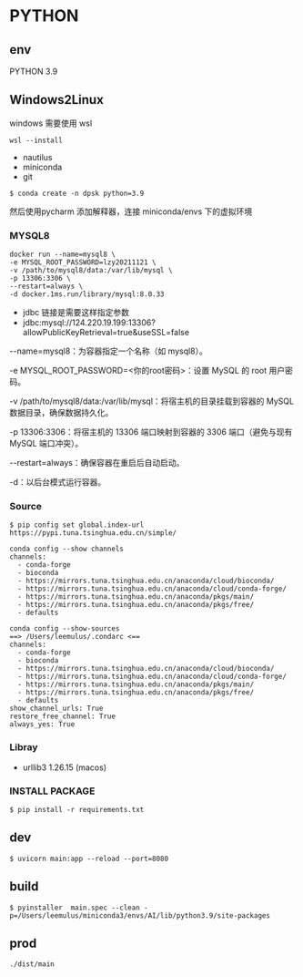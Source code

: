 
# PYTHON

## env

PYTHON 3.9

## Windows2Linux

windows 需要使用 wsl
````
wsl --install
````

- nautilus 
- miniconda
- git

````shell
$ conda create -n dpsk python=3.9
````

然后使用pycharm 添加解释器，连接 miniconda/envs 下的虚拟环境

### MYSQL8

````shell
docker run --name=mysql8 \
-e MYSQL_ROOT_PASSWORD=lzy20211121 \
-v /path/to/mysql8/data:/var/lib/mysql \
-p 13306:3306 \
--restart=always \
-d docker.1ms.run/library/mysql:8.0.33
````
- jdbc 链接是需要这样指定参数
- jdbc:mysql://124.220.19.199:13306?allowPublicKeyRetrieval=true&useSSL=false

--name=mysql8：为容器指定一个名称（如 mysql8）。

-e MYSQL_ROOT_PASSWORD=<你的root密码>：设置 MySQL 的 root 用户密码。

-v /path/to/mysql8/data:/var/lib/mysql：将宿主机的目录挂载到容器的 MySQL 数据目录，确保数据持久化。

-p 13306:3306：将宿主机的 13306 端口映射到容器的 3306 端口（避免与现有 MySQL 端口冲突）。

--restart=always：确保容器在重启后自动启动。

-d：以后台模式运行容器。

### Source

````
$ pip config set global.index-url https://pypi.tuna.tsinghua.edu.cn/simple/
````


````
conda config --show channels
channels:
  - conda-forge
  - bioconda
  - https://mirrors.tuna.tsinghua.edu.cn/anaconda/cloud/bioconda/
  - https://mirrors.tuna.tsinghua.edu.cn/anaconda/cloud/conda-forge/
  - https://mirrors.tuna.tsinghua.edu.cn/anaconda/pkgs/main/
  - https://mirrors.tuna.tsinghua.edu.cn/anaconda/pkgs/free/
  - defaults
  
conda config --show-sources  
==> /Users/leemulus/.condarc <==
channels:
  - conda-forge
  - bioconda
  - https://mirrors.tuna.tsinghua.edu.cn/anaconda/cloud/bioconda/
  - https://mirrors.tuna.tsinghua.edu.cn/anaconda/cloud/conda-forge/
  - https://mirrors.tuna.tsinghua.edu.cn/anaconda/pkgs/main/
  - https://mirrors.tuna.tsinghua.edu.cn/anaconda/pkgs/free/
  - defaults
show_channel_urls: True
restore_free_channel: True
always_yes: True
````

### Libray
- urllib3 1.26.15 (macos)

### INSTALL PACKAGE

````shell
$ pip install -r requirements.txt
````

## dev

````shell
$ uvicorn main:app --reload --port=8080
````

## build

````shell
$ pyinstaller  main.spec --clean -p=/Users/leemulus/miniconda3/envs/AI/lib/python3.9/site-packages
````

## prod

````shell
./dist/main
````

